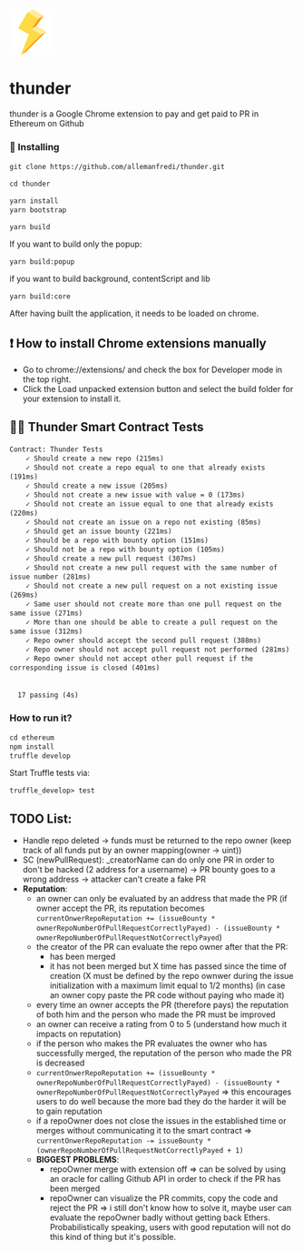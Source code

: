 <img src="./packages/popup/public/material/logo/thunder-128.png" width="80" height="80">

# thunder

thunder is a Google Chrome extension to pay and get paid to PR in Ethereum on Github


### :page_with_curl: Installing

```
git clone https://github.com/allemanfredi/thunder.git
```

```
cd thunder
```

```
yarn install
yarn bootstrap
```

```
yarn build
```

If you want to build only the popup:

```
yarn build:popup
```

if you want to build background, contentScript and lib

```
yarn build:core
```


After having built the application, it needs to be loaded on chrome.

## :exclamation: How to install Chrome extensions manually

* Go to chrome://extensions/ and check the box for Developer mode in the top right.
* Click the Load unpacked extension button and select the build folder for your extension to install it.

## :guardsman: Thunder Smart Contract Tests

```
Contract: Thunder Tests
    ✓ Should create a new repo (215ms)
    ✓ Should not create a repo equal to one that already exists (191ms)
    ✓ Should create a new issue (205ms)
    ✓ Should not create a new issue with value = 0 (173ms)
    ✓ Should not create an issue equal to one that already exists (220ms)
    ✓ Should not create an issue on a repo not existing (85ms)
    ✓ Should get an issue bounty (221ms)
    ✓ Should be a repo with bounty option (151ms)
    ✓ Should not be a repo with bounty option (105ms)
    ✓ Should create a new pull request (307ms)
    ✓ Should not create a new pull request with the same number of issue number (281ms)
    ✓ Should not create a new pull request on a not existing issue (269ms)
    ✓ Same user should not create more than one pull request on the same issue (271ms)
    ✓ More than one should be able to create a pull request on the same issue (312ms)
    ✓ Repo owner should accept the second pull request (388ms)
    ✓ Repo owner should not accept pull request not performed (281ms)
    ✓ Repo owner should not accept other pull request if the corresponding issue is closed (401ms)


  17 passing (4s)
```

### How to run it?
```
cd ethereum
npm install
truffle develop
```

Start Truffle tests via:

```
truffle_develop> test
```

## TODO List:
* Handle repo deleted -> funds must be returned to the repo owner (keep track of all funds put by an owner mapping(owner -> uint))
* SC (newPullRequest): _creatorName can do only one PR in order to don't be hacked (2 address for a username) -> PR bounty goes to a wrong address -> attacker can't create a fake PR
* __Reputation__:
    * an owner can only be evaluated by an address that made the PR (if owner accept the PR, its reputation becomes `currentOnwerRepoReputation += (issueBounty * ownerRepoNumberOfPullRequestCorrectlyPayed) - (issueBounty * ownerRepoNumberOfPullRequestNotCorrectlyPayed`)
    * the creator of the PR can evaluate the repo owner after that the PR:
      - has been merged
      - it has not been merged but X time has passed since the time of creation (X must be defined by the repo ownwer during the issue initialization with a maximum limit equal to 1/2 months) (in case an owner copy paste the PR code without paying who made it)
    * every time an owner accepts the PR (therefore pays) the reputation of both him and the person who made the PR must be improved
    * an owner can receive a rating from 0 to 5 (understand how much it impacts on reputation)
    * if the person who makes the PR evaluates the owner who has successfully merged, the reputation of the person who made the PR is decreased
    * `currentOnwerRepoReputation += (issueBounty * ownerRepoNumberOfPullRequestCorrectlyPayed) - (issueBounty * ownerRepoNumberOfPullRequestNotCorrectlyPayed` => this encourages users to do well because the more bad they do the harder it will be to gain reputation
    * if a repoOwner does not close the issues in the established time or merges without communicating it to the smart contract => `currentOnwerRepoReputation -= issueBounty * (ownerRepoNumberOfPullRequestNotCorrectlyPayed + 1)`
    * __BIGGEST PROBLEMS__:
      - repoOwner merge with extension off => can be solved by using an oracle for calling Github API in order to check if the PR has been merged
      - repoOwner can visualize the PR commits, copy the code and reject the PR => i still don't know how to solve it, maybe user can evaluate the repoOwner badly without getting back Ethers. Probabilistically speaking, users with good reputation will not do this kind of thing but it's possible.

